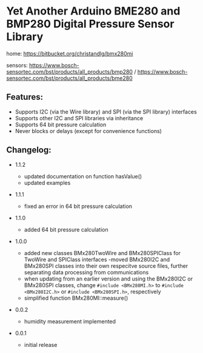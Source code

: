 # Yet Another Arduino BME280 and BMP280 Digital Pressure Sensor Library

home: https://bitbucket.org/christandlg/bmx280mi

sensors: https://www.bosch-sensortec.com/bst/products/all_products/bmp280 / https://www.bosch-sensortec.com/bst/products/all_products/bme280 

## Features:

- Supports I2C (via the Wire library) and SPI (via the SPI library) interfaces
- Supports other I2C and SPI libraries via inheritance
- Supports 64 bit pressure calculation
- Never blocks or delays (except for convenience functions)

## Changelog:
- 1.1.2
	- updated documentation on function hasValue()
	- updated examples

- 1.1.1
	- fixed an error in 64 bit pressure calculation

- 1.1.0
	- added 64 bit pressure calculation

- 1.0.0
	- added new classes BMx280TwoWire and BMx280SPIClass for TwoWire and SPIClass interfaces
	-moved BMx280I2C and BMx280SPI classes into their own respecitve source files, further separating data processing from communications
	- when updating from an earlier version and using the BMx280I2C or BMx280SPI classes, change ```#include <BMx280MI.h>``` to ```#include <BMx280I2C.h>``` or ```#include <BMx280SPI.h>```, respectively
	- simplified function BMx280MI::measure()

- 0.0.2
	- humidity measurement implemented	

- 0.0.1
	- initial release